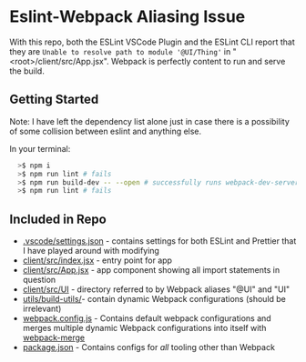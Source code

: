 # Eslint-Webpack Aliasing Issue

With this repo, both the ESLint VSCode Plugin and the ESLint CLI report that they are `Unable to resolve path to module '@UI/Thing'` in "\<root\>/client/src/App.jsx". Webpack is perfectly content to run and serve the build.

## Getting Started

Note: I have left the dependency list alone just in case there is a possibility of some collision between eslint and anything else.

In your terminal:

```bash
  >$ npm i
  >$ npm run lint # fails
  >$ npm run build-dev -- --open # successfully runs webpack-dev-server in development mode and opens in browser
  >$ npm run lint # fails
```

## Included in Repo

- [.vscode/settings.json](./.vscode/settings.json) - contains settings for both ESLint and Prettier that I have played around with modifying
- [client/src/index.jsx](./client/src/index.jsx) - entry point for app
- [client/src/App.jsx](./client/src/App.jsx) - app component showing all import statements in question
- [client/src/UI](./client/src/UI) - directory referred to by Webpack aliases "@UI" and "UI"
- [utils/build-utils/](./utils/build-utils/)- contain dynamic Webpack configurations (should be irrelevant)
- [webpack.config.js](./webpack.config.js) - Contains default webpack configurations and merges multiple dynamic Webpack configurations into itself with [webpack-merge](https://www.npmjs.com/package/webpack-merge)
- [package.json](./package.json) - Contains configs for _all_ tooling other than Webpack
